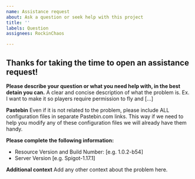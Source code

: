 ```yaml
---
name: Assistance request
about: Ask a question or seek help with this project
title: ''
labels: Question
assignees: RockinChaos

---
```


## Thanks for taking the time to open an assistance request!

**Please describe your question or what you need help with, in the best detain you can.**
A clear and concise description of what the problem is. Ex. I want to make it so players require permission to fly and [...]

**Pastebin**
Even if it is not related to the problem, please include ALL configuration files in separate Pastebin.com links. This way if we need to help you modify any of these configuration files we will already have them handy.

**Please complete the following information:**
 - Resource Version and Build Number: [e.g. 1.0.2-b54]
 - Server Version [e.g. Spigot-1.17.1]

**Additional context**
Add any other context about the problem here.
